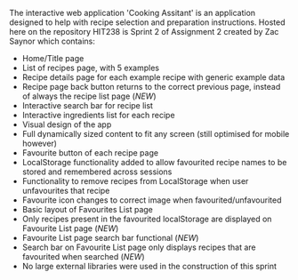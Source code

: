 The interactive web application 'Cooking Assitant' is an application designed to help with recipe selection and preparation instructions. 
Hosted here on the repository HIT238 is Sprint 2 of Assignment 2 created by Zac Saynor which contains:

- Home/Title page
- List of recipes page, with 5 examples
- Recipe details page for each example recipe with generic example data
- Recipe page back button returns to the correct previous page, instead of always the recipe list page (*NEW*)
- Interactive search bar for recipe list
- Interactive ingredients list for each recipe
- Visual design of the app
- Full dynamically sized content to fit any screen (still optimised for mobile however)
- Favourite button of each recipe page
- LocalStorage functionality added to allow favourited recipe names to be stored and remembered across sessions
- Functionality to remove recipes from LocalStorage when user unfavourites that recipe
- Favourite icon changes to correct image when favourited/unfavourited
- Basic layout of Favourites List page
- Only recipes present in the favourited localStorage are displayed on Favourite List page (*NEW*)
- Favourite List page search bar functional (*NEW*)
- Search bar on Favourite List page only displays recipes that are favourited when searched (*NEW*)
- No large external libraries were used in the construction of this sprint